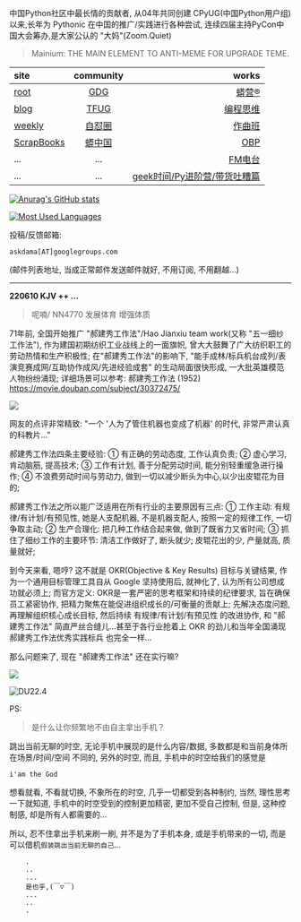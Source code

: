 中国Python社区中最长情的贡献者, 从04年共同创建 CPyUG(中国Python用户组)以来,长年为 Pythonic 在中国的推广/实践进行各种尝试, 连续四届主持PyCon中国大会筹办,是大家公认的 "大妈"(Zoom.Quiet)

> Mainium: THE MAIN ELEMENT TO ANTI-MEME FOR UPGRADE TEME.

| site | community | works |
| :-----| :----: | ----: |
| [root](http://zoomquiet.io/) | [GDG](https://blog.zhgdg.org/) | [蟒营®](https://doc.101.camp/) |
| [blog](https://blog.zoomquiet.io/pages/zoomquiet.html) | [TFUG](http://zh.tfug.world/) | [编程思维](https://py.101.camp/) |
| [weekly](http://weekly.pychina.org/) | [自怼圈](https://du.101.camp/) | [作曲班](https://mu.101.camp/) |
| [ScrapBooks](https://zoomquiet.io/collection.html) | [蟒中国](https://pychina.org/) | [OBP](https://zoomquiet.io/obp/index.html) |
| ... | ... | [FM电台](https://fm.101.camp/) |
| ... | ... | [geek时间/Py进阶营/带货吐糟篇](https://fm.101.camp/2020/geek2py-dama.html) |


[![Anurag's GitHub stats](https://github-readme-stats.vercel.app/api?username=zoomquiet&show_icons=true&count_private=true&include_all_commits=true&layout=compact&theme=panda)](https://blog.zoomquiet.io)

[![Most Used Languages](https://github-readme-stats.vercel.app/api/top-langs/?username=zoomquiet&theme=panda&card_width=445&layout=compact&show_icons=true&hide=javascript,html,php,Smarty,XSLT,TeX,C++,CSS)](https://zoomquiet.io)


投稿/反馈邮箱:

    askdama[AT]googlegroups.com

(邮件列表地址, 
当成正常邮件发送邮件就好, 不用订阅, 不用翻越...)


-----------------------------------------
**220610 KJV ++ ...**


> 呢喃/ NN4770 发展体育 增强体质



71年前, 全国开始推广 "郝建秀工作法"/Hao Jianxiu team work(又称 "五一细纱工作法"), 作为建国初期纺织工业战线上的一面旗帜, 曾大大鼓舞了广大纺织职工的劳动热情和生产积极性; 在"郝建秀工作法"的影响下, "能手成林/标兵机台成列/表演竞赛成网/互助协作成风/先进经验成套" 的生动局面很快形成, 一大批英雄模范人物纷纷涌现;
详细场景可以参考: 郝建秀工作法 (1952)
https://movie.douban.com/subject/30372475/

![](https://ipic.zoomquiet.top/2022-06-09-zshot%202022-06-09%2009.21.45.jpg)


网友的点评非常精致: "一个 '人为了管住机器也变成了机器' 的时代, 非常严肃认真的科教片..."

郝建秀工作法四条主要经验:
① 有正确的劳动态度, 工作认真负责;
② 虚心学习, 肯动脑筋, 提高技术;
③ 工作有计划, 善于分配劳动时间, 能分别轻重缓急进行操作;
④ 不浪费劳动时间与劳动力, 做到一切以减少断头为中心,以少出皮辊花为目的;

郝建秀工作法之所以能广泛适用在所有行业的主要原因有三点:
① 工作主动: 有规律/有计划/有预见性, 她是人支配机器, 不是机器支配人, 按照一定的规律工作, 一切争取主动;
② 生产合理化: 把几种工作结合起来做, 做到了既省力又省时间;
③ 抓住了细纱工作的主要环节: 清洁工作做好了, 断头就少; 皮辊花出的少, 产量就高, 质量就好;

到今天来看, 嗯哼? 这不就是 OKR(Objective & Key Results) 目标与关键结果, 作为一个通用目标管理工具自从 Google 坚持使用后, 就神化了, 认为所有公司想成功就必须上;
而官方定义: OKR是一套严密的思考框架和持续的纪律要求, 旨在确保员工紧密协作, 把精力聚焦在能促进组织成长的/可衡量的贡献上;
先解决态度问题, 再理解组织核心成长目标, 然后持续 有规律/有计划/有预见性 的改进协作, 和 "郝建秀工作法" 简直严丝合缝儿...甚至于各行业抢着上 OKR 的劲儿和当年全国涌现 郝建秀工作法优秀实践标兵 也完全一样...

那么问题来了, 现在 "郝建秀工作法" 还在实行嘛?


![](https://ipic.zoomquiet.top/2022-06-09-zq42-today-card-2206.010.jpeg)



![DU22.4](https://ipic.zoomquiet.top/2022-04-30-220430DU6y_zip.jpg!/fw/420)






PS:
> 是什么让你频繁地不由自主拿出手机？

跳出当前无聊的时空,
无论手机中展现的是什么内容/数据,
多数都是和当前身体所在场景/时间/空间 不同的,
另外的时空,
而且, 手机中的时空给我们的感觉是

    i'am the God

想看就看, 不看就切换,
不象所在的时空, 几乎一切都受到各种制约,
当然,
理性思考一下就知道,
手机中的时空受到的控制更加精密, 更加不受自己控制,
但是, 这种控制感,
却是所有人都需要的...

所以, 
忍不住拿出手机来刷一刷,
并不是为了手机本身, 或是手机带来的一切,
而是可以借机`假装跳出当前无聊的自己`...



```
    .
    ..
    ...
    是也乎,(￣▽￣)
    ...
    ..
    .
```



